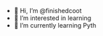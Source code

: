 - 👋 Hi, I’m @finishedcoot
- 👀 I’m interested in learning
- 🌱 I’m currently learning Pyth


<!---
finishedcoot/finishedcoot is a ✨ special ✨ repository because its `README.md` (this file) appears on your GitHub profile.
You can click the Preview link to take a look at your changes.
--->
